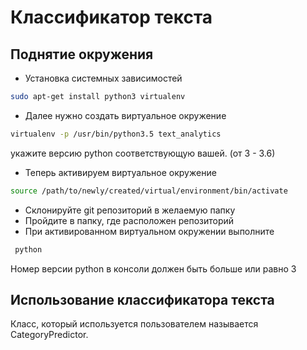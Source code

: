 # Классификатор текста
 
## Поднятие окружения
 * Установка системных зависимостей
 ```sh
 sudo apt-get install python3 virtualenv
 ```
 * Далее нужно создать виртуальное окружение
 ```sh
 virtualenv -p /usr/bin/python3.5 text_analytics
 ``` 
 укажите версию python соответствующую вашей. (от 3 - 3.6)
* Теперь активируем виртуальное окружение
 ```sh
 source /path/to/newly/created/virtual/environment/bin/activate
 ```
* Склонируйте git репозиторий в желаемую папку
* Пройдите в папку, где расположен репозиторий
* При активированном виртуальном окружении выполните
```sh
 python
 ```
 Номер версии python в консоли должен быть больше или равно 3
 
 
## Использование классификатора текста
Класс, который используется пользователем называется CategoryPredictor.
 


